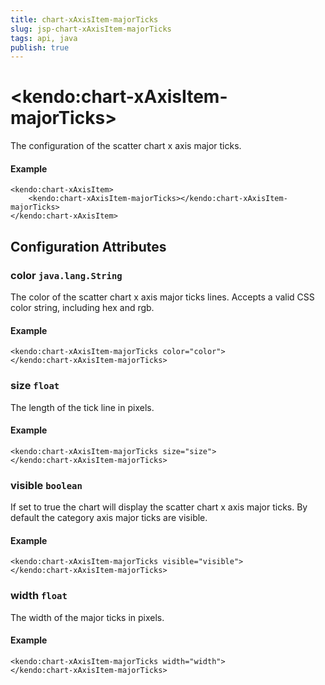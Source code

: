 ```yaml
---
title: chart-xAxisItem-majorTicks
slug: jsp-chart-xAxisItem-majorTicks
tags: api, java
publish: true
---
```


# \<kendo:chart-xAxisItem-majorTicks\>

The configuration of the scatter chart x axis major ticks.

#### Example
    <kendo:chart-xAxisItem>
        <kendo:chart-xAxisItem-majorTicks></kendo:chart-xAxisItem-majorTicks>
    </kendo:chart-xAxisItem>

## Configuration Attributes

### color `java.lang.String`

The color of the scatter chart x axis major ticks lines. Accepts a valid CSS color string, including hex and rgb.

#### Example
    <kendo:chart-xAxisItem-majorTicks color="color">
    </kendo:chart-xAxisItem-majorTicks>

### size `float`

The length of the tick line in pixels.

#### Example
    <kendo:chart-xAxisItem-majorTicks size="size">
    </kendo:chart-xAxisItem-majorTicks>

### visible `boolean`

If set to true the chart will display the scatter chart x axis major ticks. By default the category axis major ticks are visible.

#### Example
    <kendo:chart-xAxisItem-majorTicks visible="visible">
    </kendo:chart-xAxisItem-majorTicks>

### width `float`

The width of the major ticks in pixels.

#### Example
    <kendo:chart-xAxisItem-majorTicks width="width">
    </kendo:chart-xAxisItem-majorTicks>

